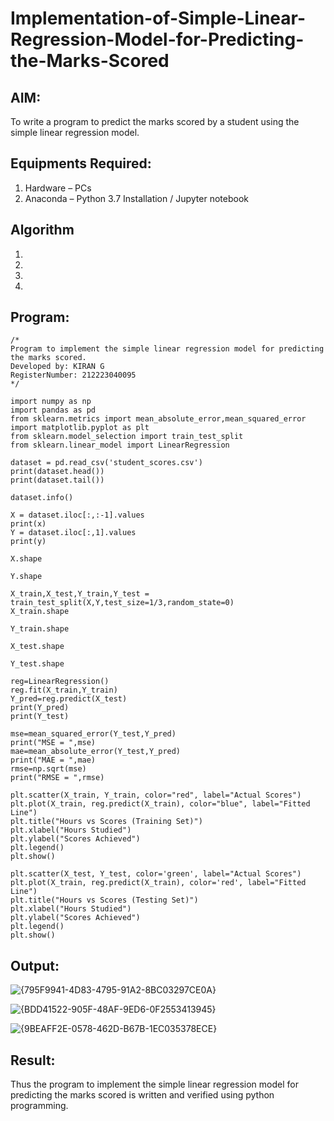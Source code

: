 # Implementation-of-Simple-Linear-Regression-Model-for-Predicting-the-Marks-Scored

## AIM:
To write a program to predict the marks scored by a student using the simple linear regression model.

## Equipments Required:
1. Hardware – PCs
2. Anaconda – Python 3.7 Installation / Jupyter notebook

## Algorithm
1. 
2. 
3. 
4. 

## Program:
```
/*
Program to implement the simple linear regression model for predicting the marks scored.
Developed by: KIRAN G
RegisterNumber: 212223040095
*/

import numpy as np
import pandas as pd
from sklearn.metrics import mean_absolute_error,mean_squared_error
import matplotlib.pyplot as plt
from sklearn.model_selection import train_test_split
from sklearn.linear_model import LinearRegression
```
```
dataset = pd.read_csv('student_scores.csv')
print(dataset.head())
print(dataset.tail())
```
```
dataset.info()
```
```
X = dataset.iloc[:,:-1].values
print(x)
Y = dataset.iloc[:,1].values
print(y)
```
```
X.shape
```
```
Y.shape
```
```
X_train,X_test,Y_train,Y_test = train_test_split(X,Y,test_size=1/3,random_state=0)
X_train.shape
```
```
Y_train.shape
```
```
X_test.shape
```
```
Y_test.shape
```
```
reg=LinearRegression()
reg.fit(X_train,Y_train)
Y_pred=reg.predict(X_test)
print(Y_pred)
print(Y_test)
```
```
mse=mean_squared_error(Y_test,Y_pred)
print("MSE = ",mse)
mae=mean_absolute_error(Y_test,Y_pred)
print("MAE = ",mae)
rmse=np.sqrt(mse)
print("RMSE = ",rmse)
```
```
plt.scatter(X_train, Y_train, color="red", label="Actual Scores")
plt.plot(X_train, reg.predict(X_train), color="blue", label="Fitted Line")
plt.title("Hours vs Scores (Training Set)")
plt.xlabel("Hours Studied")
plt.ylabel("Scores Achieved")
plt.legend()
plt.show()
```
```
plt.scatter(X_test, Y_test, color='green', label="Actual Scores")
plt.plot(X_train, reg.predict(X_train), color='red', label="Fitted Line")
plt.title("Hours vs Scores (Testing Set)")
plt.xlabel("Hours Studied")
plt.ylabel("Scores Achieved")
plt.legend()
plt.show()
```

## Output:


![{795F9941-4D83-4795-91A2-8BC03297CE0A}](https://github.com/user-attachments/assets/784abd9e-590d-44d5-9185-04ec42e07bda)


![{BDD41522-905F-48AF-9ED6-0F2553413945}](https://github.com/user-attachments/assets/95b4b813-e817-4abc-9a5f-9b0e38805918)


![{9BEAFF2E-0578-462D-B67B-1EC035378ECE}](https://github.com/user-attachments/assets/a4c79434-5ec5-4534-a525-be90a36bc90a)





## Result:
Thus the program to implement the simple linear regression model for predicting the marks scored is written and verified using python programming.
